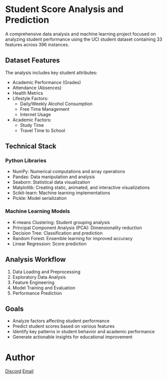 # Student Score Analysis and Prediction

A comprehensive data analysis and machine learning project focused on analyzing student performance using the UCI student dataset containing 33 features across 396 instances.

## Dataset Features

The analysis includes key student attributes:

- Academic Performance (Grades)
- Attendance (Absences)
- Health Metrics
- Lifestyle Factors:
  - Daily/Weekly Alcohol Consumption
  - Free Time Management
  - Internet Usage
- Academic Factors:
  - Study Time
  - Travel Time to School

## Technical Stack

### Python Libraries

- NumPy: Numerical computations and array operations
- Pandas: Data manipulation and analysis
- Seaborn: Statistical data visualization
- Matplotlib: Creating static, animated, and interactive visualizations
- Scikit-learn: Machine learning implementations
- Pickle: Model serialization

### Machine Learning Models

- K-means Clustering: Student grouping analysis
- Principal Component Analysis (PCA): Dimensionality reduction
- Decision Tree: Classification and prediction
- Random Forest: Ensemble learning for improved accuracy
- Linear Regression: Score prediction

## Analysis Workflow

1. Data Loading and Preprocessing
2. Exploratory Data Analysis
3. Feature Engineering
4. Model Training and Evaluation
5. Performance Prediction

## Goals

- Analyze factors affecting student performance
- Predict student scores based on various features
- Identify key patterns in student behavior and academic performance
- Generate actionable insights for educational improvement

# Author

[Discord](https://discord.gg/TawJX4ue)
[Email](mailto:worker.opentext@gmail.com)
